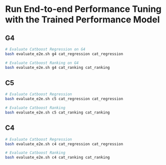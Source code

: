 # Run End-to-end Performance Tuning with the Trained Performance Model

## G4
```bash
# Evaluate Catboost Regression on G4
bash evaluate_e2e.sh g4 cat_regression cat_regression

# Evaluate Catboost Ranking on G4
bash evaluate_e2e.sh g4 cat_ranking cat_ranking
```

## C5
```bash
# Evaluate Catboost Regression
bash evaluate_e2e.sh c5 cat_regression cat_regression

# Evaluate Catboost Ranking
bash evaluate_e2e.sh c5 cat_ranking cat_ranking
```

## C4
```bash
# Evaluate Catboost Regression
bash evaluate_e2e.sh c4 cat_regression cat_regression

# Evaluate Catboost Ranking
bash evaluate_e2e.sh c4 cat_ranking cat_ranking
```
